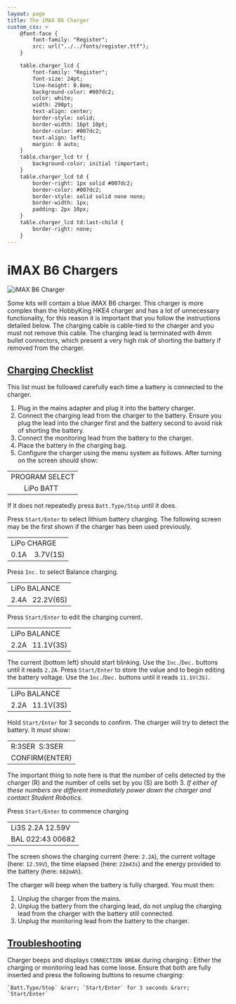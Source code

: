 ```yaml
---
layout: page
title: The iMAX B6 Charger
custom_css: >
    @font-face {
        font-family: "Register";
        src: url("../../fonts/register.ttf");
    }

    table.charger_lcd {
        font-family: "Register";
        font-size: 24pt;
        line-height: 0.8em;
        background-color: #007dc2;
        color: white;
        width: 298pt;
        text-align: center;
        border-style: solid;
        border-width: 16pt 10pt;
        border-color: #007dc2;
        text-align: left;
        margin: 0 auto;
    }
    table.charger_lcd tr {
        background-color: initial !important;
    }
    table.charger_lcd td {
        border-right: 1px solid #007dc2;
        border-color: #007dc2;
        border-style: solid solid none none;
        border-width: 1px;
        padding: 2px 10px;
    }
    table.charger_lcd td:last-child {
        border-right: none;
    }
---
```


iMAX B6 Chargers
================

![iMAX B6 Charger](/images/content/kit/battery_charger_imaxb6.png "An iMAX B6 Charger")

Some kits will contain a blue iMAX B6 charger.
This charger is more complex than the HobbyKing HKE4 charger and has a lot of unnecessary functionality,
 for this reason it is important that you follow the instructions detailed below.
The charging cable is cable-tied to the charger and you must not remove this cable.
The charging lead is terminated with 4mm bullet connectors,
 which present a very high risk of shorting the battery if removed from the charger.

[Charging Checklist](#ChargingChecklist)
------------------

This list must be followed carefully each time a battery is connected to the charger.

1.   Plug in the mains adapter and plug it into the battery charger.
1.   Connect the charging lead from the charger to the battery.
     Ensure you plug the lead into the charger first and the battery second to avoid risk of shorting the battery.
1.   Connect the monitoring lead from the battery to the charger.
1.   Place the battery in the charging bag.
1.   Configure the charger using the menu system as follows. After turning on the screen should show:

<table class="charger_lcd">
<tr><td>PROGRAM SELECT</td></tr>
<tr><td>&nbsp; &nbsp; &nbsp; &nbsp;LiPo BATT</td></tr>
</table>

If it does not repeatedly press `Batt.Type/Stop` until it does.

Press `Start/Enter` to select lithium battery charging.
The following screen may be the first shown if the charger has been used previously.

<table class="charger_lcd">
<tr><td>LiPo CHARGE</td></tr>
<tr><td>0.1A&nbsp;&nbsp;&nbsp;&nbsp;3.7V(1S)</td></tr>
</table>

Press `Inc.` to select Balance charging.

<table class="charger_lcd">
<tr><td>LiPo BALANCE</td></tr>
<tr><td>2.4A&nbsp;&nbsp;&nbsp;22.2V(6S)</td></tr>
</table>

Press `Start/Enter` to edit the charging current.

<table class="charger_lcd">
<tr><td>LiPo BALANCE</td></tr>
<tr><td>2.2A&nbsp;&nbsp;&nbsp;11.1V(3S)</td></tr>
</table>

The current (bottom left) should start blinking.
Use the `Inc.`/`Dec.` buttons until it reads `2.2A`.
Press `Start/Enter` to store the value and to begin editing the battery voltage.
Use the `Inc.`/`Dec.` buttons until it reads `11.1V(3S)`.

<table class="charger_lcd">
<tr><td>LiPo BALANCE</td></tr>
<tr><td>2.2A&nbsp;&nbsp;&nbsp;11.1V(3S)</td></tr>
</table>

Hold `Start/Enter` for 3 seconds to confirm. The charger will try to detect the battery. It *must* show:

<table class="charger_lcd">
<tr><td>R:3SER&nbsp;&nbsp;S:3SER</td></tr>
<tr><td>CONFIRM(ENTER)</td></tr>
</table>

The important thing to note here is that the number of cells detected by the charger (R) and the number of cells set by you (S) are both 3.
*If either of these numbers are different immediately power down the charger and contact Student Robotics.*

Press `Start/Enter` to commence charging

<table class="charger_lcd">
<tr><td>Li3S 2.2A 12.59V</td></tr>
<tr><td>BAL 022:43 00682</td></tr>
</table>

The screen shows the charging current (here: `2.2A`), the current voltage (here: `12.59V`), the time elapsed (here: `22m43s`) and the energy provided to the battery (here: `682mAh`).

The charger will beep when the battery is fully charged. You must then:

1.   Unplug the charger from the mains.
1.   Unplug the battery from the charging lead, do not unplug the charging lead from the charger with the battery still connected.
1.   Unplug the monitoring lead from the battery to the charger.

[Troubleshooting](#Troubleshooting)
-----------------

Charger beeps and displays `CONNECTION BREAK` during charging
:	Either the charging or monitoring lead has come loose.
	Ensure that both are fully inserted and press the following buttons to resume charging:

	`Batt.Type/Stop` &rarr; `Start/Enter` for 3 seconds &rarr; `Start/Enter`
